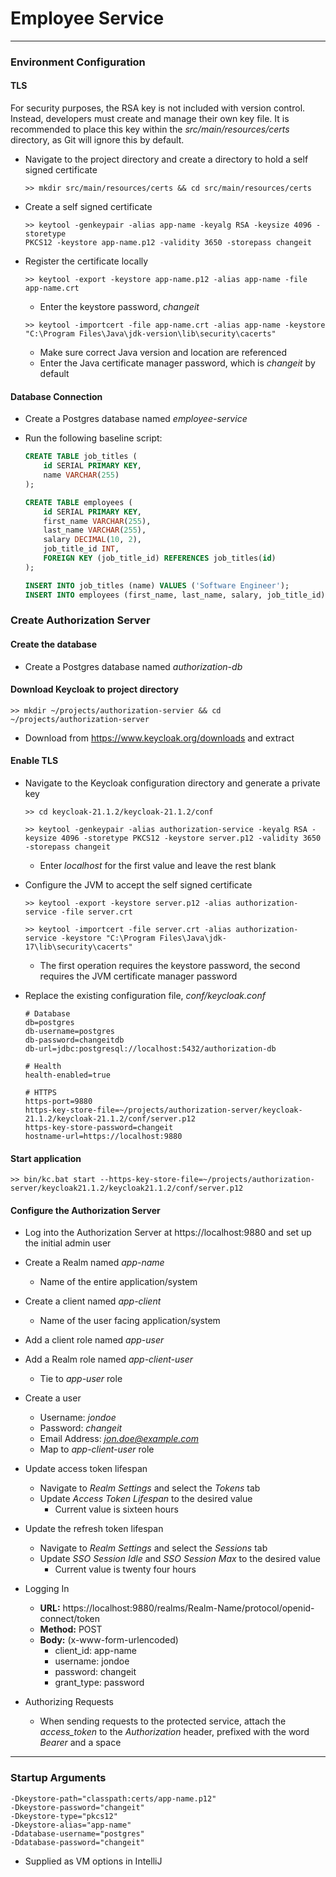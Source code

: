 # Employee Service

---

### Environment Configuration

#### TLS

For security purposes, the RSA key is not included with version control. Instead, developers must create and manage their own key file. It is recommended to place this key within the *src/main/resources/certs* directory, as Git will ignore this by default.

- Navigate to the project directory and create a directory to hold a self signed certificate

  ```
  >> mkdir src/main/resources/certs && cd src/main/resources/certs
  ```

- Create a self signed certificate

  ```
  >> keytool -genkeypair -alias app-name -keyalg RSA -keysize 4096 -storetype
  PKCS12 -keystore app-name.p12 -validity 3650 -storepass changeit
  ```

- Register the certificate locally

  ```
  >> keytool -export -keystore app-name.p12 -alias app-name -file app-name.crt
  ```

  - Enter the keystore password, *changeit*

  ```
  >> keytool -importcert -file app-name.crt -alias app-name -keystore "C:\Program Files\Java\jdk-version\lib\security\cacerts"
  ```

  - Make sure correct Java version and location are referenced
  - Enter the Java certificate manager password, which is *changeit* by default



#### Database Connection

- Create a Postgres database named *employee-service*

- Run the following baseline script:

  ```sql
  CREATE TABLE job_titles (
      id SERIAL PRIMARY KEY,
      name VARCHAR(255)
  );
  
  CREATE TABLE employees (
      id SERIAL PRIMARY KEY,
      first_name VARCHAR(255),
      last_name VARCHAR(255),
      salary DECIMAL(10, 2),
      job_title_id INT,
      FOREIGN KEY (job_title_id) REFERENCES job_titles(id)
  );
  
  INSERT INTO job_titles (name) VALUES ('Software Engineer');
  INSERT INTO employees (first_name, last_name, salary, job_title_id) VALUES ('Jon', 'Doe', 150000.00, 1);
  ```



### Create Authorization Server

#### Create the database

- Create a Postgres database named *authorization-db*



#### Download Keycloak to project directory

```
>> mkdir ~/projects/authorization-servier && cd ~/projects/authorization-server
```

- Download from https://www.keycloak.org/downloads and extract



#### Enable TLS

- Navigate to the Keycloak configuration directory and generate a private key

  ```
  >> cd keycloak-21.1.2/keycloak-21.1.2/conf
  
  >> keytool -genkeypair -alias authorization-service -keyalg RSA -keysize 4096 -storetype PKCS12 -keystore server.p12 -validity 3650 -storepass changeit
  ```

  - Enter *localhost* for the first value and leave the rest blank

- Configure the JVM to accept the self signed certificate

  ```
  >> keytool -export -keystore server.p12 -alias authorization-service -file server.crt
  
  >> keytool -importcert -file server.crt -alias authorization-service -keystore "C:\Program Files\Java\jdk-17\lib\security\cacerts"
  ```

  - The first operation requires the keystore password, the second requires the JVM certificate manager password

- Replace the existing configuration file, *conf/keycloak.conf*

  ```
  # Database
  db=postgres
  db-username=postgres
  db-password=changeitdb
  db-url=jdbc:postgresql://localhost:5432/authorization-db
  
  # Health
  health-enabled=true
  
  # HTTPS
  https-port=9880
  https-key-store-file=~/projects/authorization-server/keycloak-21.1.2/keycloak-21.1.2/conf/server.p12
  https-key-store-password=changeit
  hostname-url=https://localhost:9880
  ```



#### Start application

```
>> bin/kc.bat start --https-key-store-file=~/projects/authorization-server/keycloak21.1.2/keycloak21.1.2/conf/server.p12
```



#### Configure the Authorization Server

- Log into the Authorization Server at https://localhost:9880 and set up the initial admin user
- Create a Realm named *app-name*
  - Name of the entire application/system
- Create a client named *app-client*
  - Name of the user facing application/system
- Add a client role named *app-user*
- Add a Realm role named *app-client-user*
  - Tie to *app-user* role
- Create a user
  - Username: *jondoe*
  - Password: *changeit*
  - Email Address: *jon.doe@example.com*
  - Map to *app-client-user* role

- Update access token lifespan
  - Navigate to *Realm Settings* and select the *Tokens* tab
  - Update *Access Token Lifespan* to the desired value
    - Current value is sixteen hours
- Update the refresh token lifespan
  - Navigate to *Realm Settings* and select the *Sessions* tab
  - Update *SSO Session Idle* and *SSO Session Max* to the desired value
    - Current value is twenty four hours

- Logging In
  - **URL:** https://localhost:9880/realms/Realm-Name/protocol/openid-connect/token
  - **Method:** POST
  - **Body:** (x-www-form-urlencoded)
    - client_id: app-name
    - username: jondoe
    - password: changeit
    - grant_type: password
- Authorizing Requests
  - When sending requests to the protected service, attach the *access_token* to the *Authorization* header, prefixed with the word *Bearer* and a space



---

### Startup Arguments

```
-Dkeystore-path="classpath:certs/app-name.p12"
-Dkeystore-password="changeit"
-Dkeystore-type="pkcs12"
-Dkeystore-alias="app-name"
-Ddatabase-username="postgres"
-Ddatabase-password="changeit"
```

- Supplied as VM options in IntelliJ